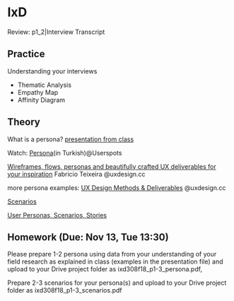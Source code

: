 # IxD 

Review: p1_2|Interview Transcript

## Practice

Understanding your interviews

- Thematic Analysis
- Empathy Map
- Affinity Diagram

## Theory

What is a persona? [presentation from class](https://github.com/ixd-izmir/ixd3101f18/blob/master/resources/week7/persona2018.pdf)

Watch: [Persona](https://www.youtube.com/watch?v=Hn8Y4LrGLkA)(in Turkish)@Userspots

[Wireframes, flows, personas and beautifully crafted UX deliverables for your inspiration](https://uxdesign.cc/wireframes-flows-personas-and-beautifully-crafted-ux-deliverables-for-your-inspiration-bb7a8d99af62) Fabricio Teixeira @uxdesign.cc

more persona examples: [UX Design Methods & Deliverables](https://medium.com/@UXAliveTurkey/ux-visualization-examples-tips-950fcb5d2ebe) @uxdesign.cc

[Scenarios](https://www.usability.gov/how-to-and-tools/methods/scenarios.html)

[User Personas, Scenarios, Stories](https://www.justinmind.com/blog/user-personas-scenarios-user-stories-and-storyboards-whats-the-difference/)

## Homework (Due: Nov 13, Tue 13:30)

Please prepare 1-2 persona using data from your understanding of your field research as explained in class (examples in the presentation file) and upload to your Drive project folder as ixd308f18_p1-3_persona.pdf, 

Prepare 2-3 scenarios for your persona(s) and upload to your Drive project folder as ixd308f18_p1-3_scenarios.pdf



